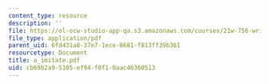 ```yaml
---
content_type: resource
description: ''
file: https://ol-ocw-studio-app-qa.s3.amazonaws.com/courses/21w-756-writing-and-reading-poems-fall-2006/cb69b2a95105ef94f0f10aac46360513_a_imitate.pdf
file_type: application/pdf
parent_uid: 6fd431a8-37e7-1ece-6681-f813ff39b361
resourcetype: Document
title: a_imitate.pdf
uid: cb69b2a9-5105-ef94-f0f1-0aac46360513
---
```

